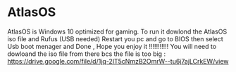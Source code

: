 # AtlasOS
AtlasOS is Windows 10 optimized for gaming. To run it dowlond the AtlasOS iso file and Rufus (USB needed) Restart you pc and go to BIOS then select Usb boot menager and Done , Hope you enjoy it !!!!!!!!!!!
You will need to dowloand the iso file from there bcs the file is too big  : https://drive.google.com/file/d/1jq-2lT5cNmzB2OmrW--tu6j7ajLCrkEW/view
